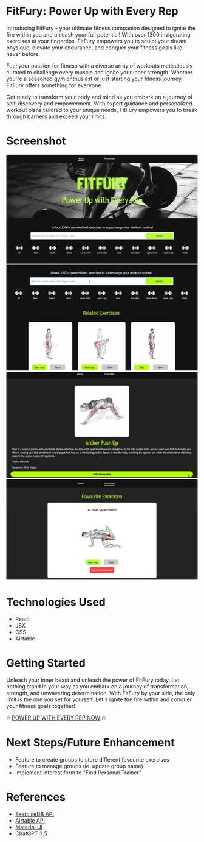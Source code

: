 # FitFury: Power Up with Every Rep

Introducing FitFury – your ultimate fitness companion designed to ignite the fire within you and unleash your full potential! With over 1300 invigorating exercises at your fingertips, FitFury empowers you to sculpt your dream physique, elevate your endurance, and conquer your fitness goals like never before.

Fuel your passion for fitness with a diverse array of workouts meticulously curated to challenge every muscle and ignite your inner strength. Whether you're a seasoned gym enthusiast or just starting your fitness journey, FitFury offers something for everyone.

Get ready to transform your body and mind as you embark on a journey of self-discovery and empowerment. With expert guidance and personalized workout plans tailored to your unique needs, FitFury empowers you to break through barriers and exceed your limits.

# Screenshot

<img src="./src/assets/homescreen.png">
<img src="./src/assets/search.gif">
<img src="./src/assets/exercise.gif">
<img src="./src/assets/favourite.png">

# Technologies Used

- React
- JSX
- CSS
- Airtable

# Getting Started

Unleash your inner beast and unleash the power of FitFury today. Let nothing stand in your way as you embark on a journey of transformation, strength, and unwavering determination. With FitFury by your side, the only limit is the one you set for yourself. Let's ignite the fire within and conquer your fitness goals together!

🔥 [POWER UP WITH EVERY REP NOW](https://fitfury.vercel.app/home) 🔥

# Next Steps/Future Enhancement

- Feature to create groups to store different favourite exercises
- Feature to manage groups (ie. update group name)
- Implement interest form to "Find Personal Trainer"

# References

- [ExerciseDB API](https://rapidapi.com/justin-WFnsXH_t6/api/exercisedb)
- [Airtable API](https://airtable.com/appIlGtCLc9ElGJsL/api/docs)
- [Material UI](https://mui.com/material-ui/react-pagination/)
- ChatGPT 3.5
